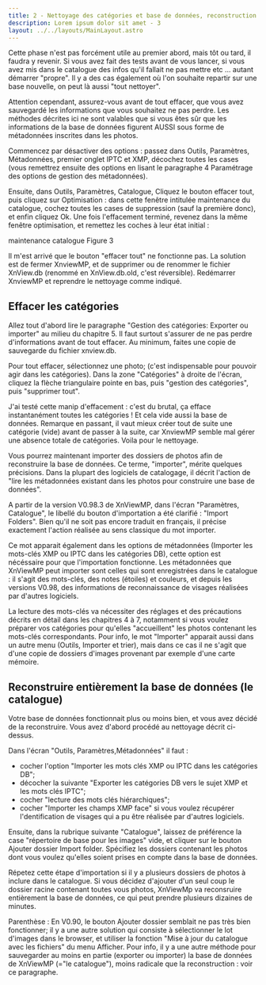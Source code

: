 ```yaml
---
title: 2 - Nettoyage des catégories et base de données, reconstruction
description: Lorem ipsum dolor sit amet - 3
layout: ../../layouts/MainLayout.astro
---
```


Cette phase n'est pas forcément utile au premier abord, mais tôt ou tard, il faudra y revenir. Si vous avez fait des tests avant de vous lancer, si vous avez mis dans le catalogue des infos qu'il fallait ne pas mettre etc ... autant démarrer "propre". Il y a des cas également où l'on souhaite repartir sur une base nouvelle, on peut là aussi "tout nettoyer".

Attention cependant, assurez-vous avant de tout effacer, que vous avez sauvegardé les informations que vous souhaitez ne pas perdre. Les méthodes décrites ici ne sont valables que si vous êtes sûr que les informations de la base de données figurent AUSSI sous forme de métadonnées inscrites dans les photos.

Commencez par désactiver des options : passez dans Outils, Paramètres, Métadonnées, premier onglet IPTC et XMP, décochez toutes les cases (vous remettrez ensuite des options en lisant le paragraphe 4 Paramétrage des options de gestion des métadonnées).

Ensuite, dans Outils, Paramètres, Catalogue, Cliquez le bouton effacer tout, puis cliquez sur Optimisation : dans cette fenêtre intitulée maintenance du catalogue, cochez toutes les cases de suppression (sauf la première donc), et enfin cliquez Ok. Une fois l'effacement terminé, revenez dans la même fenêtre optimisation, et remettez les coches à leur état initial :

maintenance catalogue
Figure 3

Il m'est arrivé que le bouton "effacer tout" ne fonctionne pas. La solution est de fermer XnviewMP, et de supprimer ou de renommer le fichier XnView.db (renommé en XnView.db.old, c'est réversible). Redémarrer XnviewMP et reprendre le nettoyage comme indiqué.

## Effacer les catégories

Allez tout d'abord lire le paragraphe "Gestion des catégories: Exporter ou importer" au milieu du chapitre 5. Il faut surtout s'assurer de ne pas perdre d'informations avant de tout effacer. Au minimum, faites une copie de sauvegarde du fichier xnview.db.

Pour tout effacer, sélectionnez une photo; (c'est indispensable pour pouvoir agir dans les catégories). Dans la zone "Catégories" à droite de l'écran, cliquez la flèche triangulaire pointe en bas, puis "gestion des catégories", puis "supprimer tout".

J'ai testé cette manip d'effacement : c'est du brutal, ça efface instantanément toutes les catégories ! Et cela vide aussi la base de données. Remarque en passant, il vaut mieux créer tout de suite une catégorie (vide) avant de passer à la suite, car XnviewMP semble mal gérer une absence totale de catégories. Voila pour le nettoyage.

Vous pourrez maintenant importer des dossiers de photos afin de reconstruire la base de données. Ce terme, "importer", mérite quelques précisions. Dans la plupart des logiciels de catalogage, il décrit l'action de "lire les métadonnées existant dans les photos pour construire une base de données".

A partir de la version V0.98.3 de XnViewMP, dans l'écran "Paramètres, Catalogue", le libellé du bouton d'importation a été clarifié : "Import Folders". Bien qu'il ne soit pas encore traduit en français, il précise exactement l'action réalisée au sens classique du mot importer.

Ce mot apparait également dans les options de métadonnées (Importer les mots-clés XMP ou IPTC dans les catégories DB), cette option est nécéssaire pour que l'importation fonctionne. Les métadonnées que XnViewMP peut importer sont celles qui sont enregistrées dans le catalogue : il s'agit des mots-clés, des notes (étoiles) et couleurs, et depuis les versions V0.98, des informations de reconnaissance de visages réalisées par d'autres logiciels.

La lecture des mots-clés va nécessiter des réglages et des précautions décrits en détail dans les chapitres 4 à 7, notamment si vous voulez préparer vos catégories pour qu'elles "accueillent" les photos contenant les mots-clés correspondants. Pour info, le mot "Importer" apparait aussi dans un autre menu (Outils, Importer et trier), mais dans ce cas il ne s'agit que d'une copie de dossiers d'images provenant par exemple d'une carte mémoire.

## Reconstruire entièrement la base de données (le catalogue)

Votre base de données fonctionnait plus ou moins bien, et vous avez décidé de la reconstruire. Vous avez d'abord procédé au nettoyage décrit ci-dessus.

Dans l'écran "Outils, Paramètres,Métadonnées" il faut :
- cocher l'option "Importer les mots clés XMP ou IPTC dans les catégories DB";
- décocher la suivante "Exporter les catégories DB vers le sujet XMP et les mots clés IPTC";
- cocher "lecture des mots clés hiérarchiques";
- cocher "Importer les champs XMP face" si vous voulez récupérer l'dentification de visages qui a pu être réalisée par d'autres logiciels.

Ensuite, dans la rubrique suivante "Catalogue", laissez de préférence la case "répertoire de base pour les images" vide, et cliquer sur le bouton Ajouter dossier Import folder. Spécifiez les dossiers contenant les photos dont vous voulez qu'elles soient prises en compte dans la base de données.

Répetez cette étape d'importation si il y a plusieurs dossiers de photos à inclure dans le catalogue. Si vous décidez d'ajouter d'un seul coup le dossier racine contenant toutes vous photos, XnViewMp va reconsruire entièrement la base de données, ce qui peut prendre plusieurs dizaines de minutes.

Parenthèse : En V0.90, le bouton Ajouter dossier semblait ne pas très bien fonctionner; il y a une autre solution qui consiste à sélectionner le lot d'images dans le browser, et utiliser la fonction "Mise à jour du catalogue avec les fichiers" du menu Afficher. Pour info, il y a une autre méthode pour sauvegarder au moins en partie (exporter ou importer) la base de données de XnViewMP (="le catalogue"), moins radicale que la reconstruction : voir ce paragraphe.
